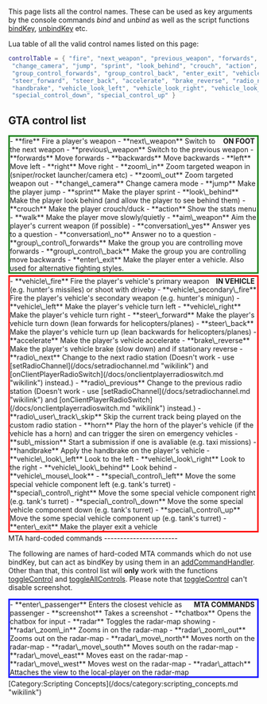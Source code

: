 This page lists all the control names. These can be used as key arguments by the console commands *bind* and *unbind* as well as the script functions [bindKey](/docs/bindkey.md "wikilink"), [unbindKey](/docs/unbindkey.md "wikilink") etc.

Lua table of all the valid control names listed on this page:

``` lua
controlTable = { "fire", "next_weapon", "previous_weapon", "forwards", "backwards", "left", "right", "zoom_in", "zoom_out",
 "change_camera", "jump", "sprint", "look_behind", "crouch", "action", "walk", "aim_weapon", "conversation_yes", "conversation_no",
 "group_control_forwards", "group_control_back", "enter_exit", "vehicle_fire", "vehicle_secondary_fire", "vehicle_left", "vehicle_right",
 "steer_forward", "steer_back", "accelerate", "brake_reverse", "radio_next", "radio_previous", "radio_user_track_skip", "horn", "sub_mission",
 "handbrake", "vehicle_look_left", "vehicle_look_right", "vehicle_look_behind", "vehicle_mouse_look", "special_control_left", "special_control_right",
 "special_control_down", "special_control_up" }
```

GTA control list
----------------

<div style="border:3px solid green;margin-bottom:3px;">
<div style="float:right;padding-right:5px;font-weight:bold;">
ON FOOT

</div>
-   **fire** Fire a player's weapon
-   **next\_weapon** Switch to the next weapon
-   **previous\_weapon** Switch to the previous weapon
-   **forwards** Move forwards
-   **backwards** Move backwards
-   **left** Move left
-   **right** Move right
-   **zoom\_in** Zoom targeted weapon in (sniper/rocket launcher/camera etc)
-   **zoom\_out** Zoom targeted weapon out
-   **change\_camera** Change camera mode
-   **jump** Make the player jump
-   **sprint** Make the player sprint
-   **look\_behind** Make the player look behind (and allow the player to see behind them)
-   **crouch** Make the player crouch/duck
-   **action** Show the stats menu
-   **walk** Make the player move slowly/quietly
-   **aim\_weapon** Aim the player's current weapon (if possible)
-   **conversation\_yes** Answer yes to a question
-   **conversation\_no** Answer no to a question
-   **group\_control\_forwards** Make the group you are controlling move forwards
-   **group\_control\_back** Make the group you are controlling move backwards
-   **enter\_exit** Make the player enter a vehicle. Also used for alternative fighting styles.

</div>
<div style="border:3px solid red;margin-bottom:3px;">
<div style="float:right;padding-right:5px;font-weight:bold;">
IN VEHICLE

</div>
-   **vehicle\_fire** Fire the player's vehicle's primary weapon (e.g. hunter's missiles) or shoot with driveby
-   **vehicle\_secondary\_fire** Fire the player's vehicle's secondary weapon (e.g. hunter's minigun)
-   **vehicle\_left** Make the player's vehicle turn left
-   **vehicle\_right** Make the player's vehicle turn right
-   **steer\_forward** Make the player's vehicle turn down (lean forwards for helicopters/planes)
-   **steer\_back** Make the player's vehicle turn up (lean backwards for helicopters/planes)
-   **accelerate** Make the player's vehicle accelerate
-   **brake\_reverse** Make the player's vehicle brake (slow down) and if stationary reverse
-   **radio\_next** Change to the next radio station (Doesn't work - use [setRadioChannel](/docs/setradiochannel.md "wikilink") and [onClientPlayerRadioSwitch](/docs/onclientplayerradioswitch.md "wikilink") instead.)
-   **radio\_previous** Change to the previous radio station (Doesn't work - use [setRadioChannel](/docs/setradiochannel.md "wikilink") and [onClientPlayerRadioSwitch](/docs/onclientplayerradioswitch.md "wikilink") instead.)
-   **radio\_user\_track\_skip** Skip the current track being played on the custom radio station
-   **horn** Play the horn of the player's vehicle (if the vehicle has a horn) and can trigger the siren on emergency vehicles
-   **sub\_mission** Start a submission if one is avaliable (e.g. taxi missions)
-   **handbrake** Apply the handbrake on the player's vehicle
-   **vehicle\_look\_left** Look to the left
-   **vehicle\_look\_right** Look to the right
-   **vehicle\_look\_behind** Look behind
-   **vehicle\_mouse\_look**
-   **special\_control\_left** Move the some special vehicle component left (e.g. tank's turret)
-   **special\_control\_right** Move the some special vehicle component right (e.g. tank's turret)
-   **special\_control\_down** Move the some special vehicle component down (e.g. tank's turret)
-   **special\_control\_up** Move the some special vehicle component up (e.g. tank's turret)
-   **enter\_exit** Make the player exit a vehicle

</div>
MTA hard-coded commands
-----------------------

The following are names of hard-coded MTA commands which do not use bindKey, but can act as bindKey by using them in an [addCommandHandler](/docs/addcommandhandler.md "wikilink"). Other than that, this control list will **only** work with the functions [toggleControl](/docs/togglecontrol.md "wikilink") and [toggleAllControls](/docs/toggleallcontrols.md "wikilink"). Please note that [toggleControl](/docs/togglecontrol.md "wikilink") can't disable screenshot.

<div style="border:3px solid blue;margin-bottom:3px;">
<div
style="float:right;padding-right:5px;font-weight:bold;">
MTA COMMANDS

</div>
-   **enter\_passenger** Enters the closest vehicle as passenger
-   **screenshot** Takes a screenshot
-   **chatbox** Opens the chatbox for input
-   **radar** Toggles the radar-map showing
-   **radar\_zoom\_in** Zooms in on the radar-map
-   **radar\_zoom\_out** Zooms out on the radar-map
-   **radar\_move\_north** Moves north on the radar-map
-   **radar\_move\_south** Moves south on the radar-map
-   **radar\_move\_east** Moves east on the radar-map
-   **radar\_move\_west** Moves west on the radar-map
-   **radar\_attach** Attaches the view to the local-player on the radar-map

</div>
[Category:Scripting Concepts](/docs/category:scripting_concepts.md "wikilink")
